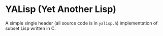 # YALisp (Yet Another Lisp)

A simple single header (all source code is in `yalisp.h`) implementation of subset Lisp written in C.
